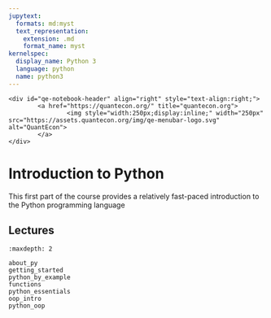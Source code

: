 ```yaml
---
jupytext:
  formats: md:myst
  text_representation:
    extension: .md
    format_name: myst
kernelspec:
  display_name: Python 3
  language: python
  name: python3
---
```


```{raw} html
<div id="qe-notebook-header" align="right" style="text-align:right;">
        <a href="https://quantecon.org/" title="quantecon.org">
                <img style="width:250px;display:inline;" width="250px" src="https://assets.quantecon.org/img/qe-menubar-logo.svg" alt="QuantEcon">
        </a>
</div>
```

# Introduction to Python

This first part of the course provides a relatively fast-paced introduction to the Python programming language

## Lectures

```{toctree}
:maxdepth: 2

about_py
getting_started
python_by_example
functions
python_essentials
oop_intro
python_oop
```


